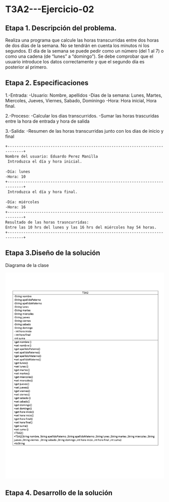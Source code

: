 # T3A2---Ejercicio-02

## Etapa 1. Descripción del problema. 
Realiza una programa que calcule las horas transcurridas entre dos horas de dos días de la semana. No se tendrán en cuenta los minutos ni los segundos. El día de la semana se puede pedir como un número (del 1 al 7) o como una cadena (de “lunes” a “domingo”). Se debe comprobar que el usuario introduce los datos correctamente y que el segundo día es posterior al primero.

## Etapa 2. Especificaciones

1.-Entrada:
  -Usuario: Nombre, apellidos
  -Dias de la semana: Lunes, Martes, Miercoles, Jueves, Viernes, Sabado, Dominingo
  -Hora: Hora inicial, Hora final.

2.-Proceso:
  -Calcular los dias transcurridos.
  -Sumar las horas trascuridas entre la hora de entrada y hora de salida 

3.-Salida:
  -Resumen de las horas transcurridas junto con los dias de inicio y final
  
 ~~~
 +-----------------------------------------------------------------------------+
 Nombre del usuario: Eduardo Perez Manilla
  Introduzca el día y hora inicial.
 
 -Día: lunes
 -Hora: 10 
 +-----------------------------------------------------------------------------+
  Introduzca el día y hora final.
  
 -Día: miércoles
 -Hora: 16
 +-----------------------------------------------------------------------------+
 Resultado de las horas trasncurridas: 
 Entre las 10 hrs del lunes y las 16 hrs del miércoles hay 54 horas.
 +-----------------------------------------------------------------------------+
 ~~~
 
 ## Etapa 3.Diseño de la solución
Diagrama de la clase

![](https://github.com/EduardoManilla2/T3A2---Ejercicio-02/blob/main/T3A2_page-0001.jpg)

## Etapa 4. Desarrollo de la solución

